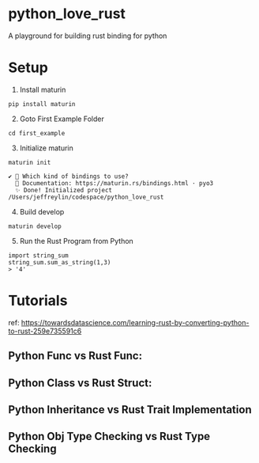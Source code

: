 # python_love_rust
A playground for building rust binding for python

# Setup 

1) Install maturin 

`pip install maturin`

2) Goto First Example Folder 

`cd first_example`

3) Initialize maturin 

`maturin init`

```
✔ 🤷 Which kind of bindings to use?
  📖 Documentation: https://maturin.rs/bindings.html · pyo3
  ✨ Done! Initialized project /Users/jeffreylin/codespace/python_love_rust
```

4) Build develop

`maturin develop`

5) Run the Rust Program from Python

```
import string_sum 
string_sum.sum_as_string(1,3)
> '4'
```

# Tutorials

ref: https://towardsdatascience.com/learning-rust-by-converting-python-to-rust-259e735591c6


## Python Func vs Rust Func:



## Python Class vs Rust Struct: 

## Python Inheritance vs Rust Trait Implementation

## Python Obj Type Checking vs Rust Type Checking